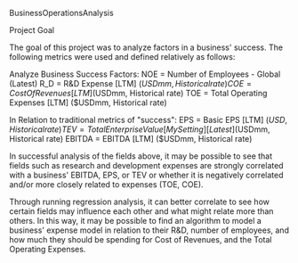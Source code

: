 BusinessOperationsAnalysis

Project Goal

The goal of this project was to analyze factors in a business' success. The following metrics were used and defined relatively as follows:

Analyze Business Success Factors:
NOE = Number of Employees - Global (Latest)
R_D = R&D Expense [LTM] ($USDmm, Historical rate)
COE = Cost Of Revenues [LTM] ($USDmm, Historical rate)
TOE = Total Operating Expenses [LTM] ($USDmm, Historical rate)

In Relation to traditional metrics of "success":
EPS = Basic EPS [LTM] ($USD, Historical rate)
TEV = Total Enterprise Value [My Setting] [Latest] ($USDmm, Historical rate) 
EBITDA = EBITDA [LTM] ($USDmm, Historical rate)

In successful analysis of the fields above, it may be possible to see that fields such as research and development expenses are strongly correlated with a business' EBITDA, EPS, or TEV or whether it is negatively correlated and/or more closely related to expenses (TOE, COE).

Through running regression analysis, it can better correlate to see how certain fields may influence each other and what might relate more than others. In this way, it may be possible to find an algorithm to model a business' expense model in relation to their R&D, number of employees, and how much they should be spending for Cost of Revenues, and the Total Operating Expenses.
